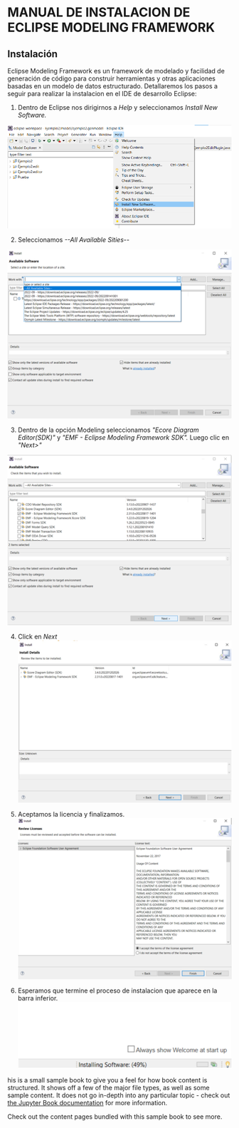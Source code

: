 # MANUAL DE INSTALACION DE ECLIPSE MODELING FRAMEWORK

## Instalación

Eclipse Modeling Framework es un framework de modelado y facilidad de generación de código para construir herramientas y otras aplicaciones basadas en un modelo de datos estructurado. Detallaremos los pasos a seguir para realizar la instalacion en el IDE de desarrollo Eclipse:

1. Dentro de Eclipse nos dirigirnos a *Help* y seleccionamos *Install New Software.*


![Figura 1](1.png)


2. Seleccionamos *--All Available Sities--*


![Figura 2](2.png)


3. Dentro de la opción Modeling seleccionamos *"Ecore Diagram Editor(SDK)"* y *"EMF - Eclipse Modeling Framework SDK".* Luego clic en *"Next>"*


![Figura 3](3.png)


4. Click en *Next*
![Figura 4](4.png)

5. Aceptamos la licencia y finalizamos.
![Figura 5](5.png)

6. Esperamos que termine el proceso de instalacion que aparece en la barra inferior.
![Figura 6](6.png)


his is a small sample book to give you a feel for how book content is
structured.
It shows off a few of the major file types, as well as some sample content.
It does not go in-depth into any particular topic - check out [the Jupyter Book documentation](https://jupyterbook.org) for more information.

Check out the content pages bundled with this sample book to see more.

```{tableofcontents}
```
